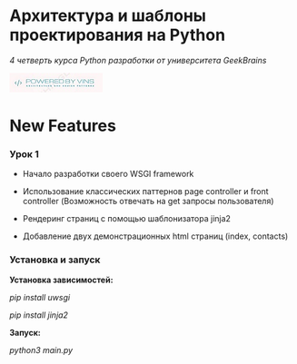 # Архитектура и шаблоны проектирования на Python
*4 четверть курса Python разработки от университета GeekBrains*

[![GregoryVins](img/pwd.jpg)](https://github.com/GregoryVins/Architecture-and-design-patterns)

# New Features
### Урок 1
- Начало разработки своего WSGI framework

- Использование классических паттернов page controller и front controller (Возможность отвечать на get запросы пользователя)

- Рендеринг страниц с помощью шаблонизатора jinja2

- Добавление двух демонстрационных html страниц (index, contacts)

### Установка и запуск

**Установка зависимостей:**

_pip install uwsgi_

_pip install jinja2_

**Запуск:**

_python3 main.py_